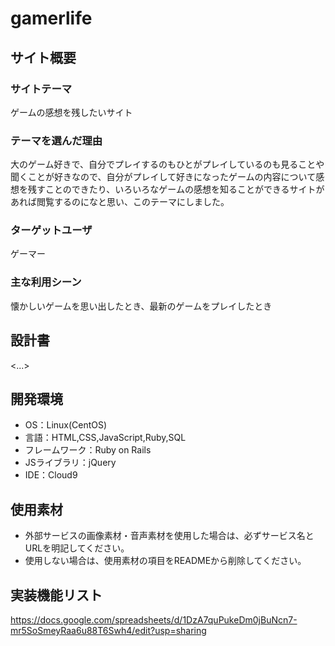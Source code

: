 # gamerlife

## サイト概要
### サイトテーマ
ゲームの感想を残したいサイト

### テーマを選んだ理由
大のゲーム好きで、自分でプレイするのもひとがプレイしているのも見ることや聞くことが好きなので、自分がプレイして好きになったゲームの内容について感想を残すことのできたり、いろいろなゲームの感想を知ることができるサイトがあれば閲覧するのになと思い、このテーマにしました。

### ターゲットユーザ
ゲーマー

### 主な利用シーン
懐かしいゲームを思い出したとき、最新のゲームをプレイしたとき

## 設計書
<...>

## 開発環境
- OS：Linux(CentOS)
- 言語：HTML,CSS,JavaScript,Ruby,SQL
- フレームワーク：Ruby on Rails
- JSライブラリ：jQuery
- IDE：Cloud9

## 使用素材
- 外部サービスの画像素材・音声素材を使用した場合は、必ずサービス名とURLを明記してください。
- 使用しない場合は、使用素材の項目をREADMEから削除してください。

## 実装機能リスト
https://docs.google.com/spreadsheets/d/1DzA7quPukeDm0jBuNcn7-mr5SoSmeyRaa6u88T6Swh4/edit?usp=sharing